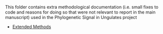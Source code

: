 This folder contains extra methodological documentation (i.e. small fixes to code and reasons for doing so that were not relevant to report in the main manuscript) used in the Phylogenetic Signal in Ungulates project
- [Extended Methods](ExtendedMethods.pdf)
